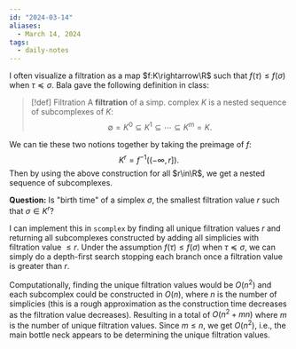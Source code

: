 ```yaml
---
id: "2024-03-14"
aliases:
  - March 14, 2024
tags:
  - daily-notes
---
```


I often visualize a filtration as a map $f:K\rightarrow\R$ such that $f(\tau)\le f(\sigma)$ when $\tau\preceq\sigma$. Bala gave the following definition in class:

> [!def] Filtration
> A **filtration** of a simp. complex $K$ is a nested sequence of subcomplexes of $K$:
> $$ \emptyset=K^0\subseteq K^1\subseteq\cdots\subseteq K^m=K. $$

We can tie these two notions together by taking the preimage of $f$:
$$
    K^r = f^{-1}((-\infty,r]).
$$
Then by using the above construction for all $r\in\R$, we get a nested sequence of subcomplexes. 

**Question:** Is "birth time" of a simplex $\sigma$, the smallest filtration value $r$ such that $\sigma\in K^r$?

I can implement this in `scomplex` by finding all unique filtration values $r$ and returning all subcomplexes constructed by adding all simplicies with filtration value $\le r$. Under the assumption $f(\tau)\le f(\sigma)$ when $\tau\preceq\sigma$, we can simply do a depth-first search stopping each branch once a filtration value is greater than $r$. 

Computationally, finding the unique filtration values would be $O(n^2)$ and each subcomplex could be constructed in $O(n)$, where $n$ is the number of simplicies (this is a rough approximation as the construction time decreases as the filtration value decreases). Resulting in a total of $O(n^2+mn)$ where $m$ is the number of unique filtration values. Since $m\le n$, we get $O(n^2)$, i.e., the main bottle neck appears to be determining the unique filtration values.

